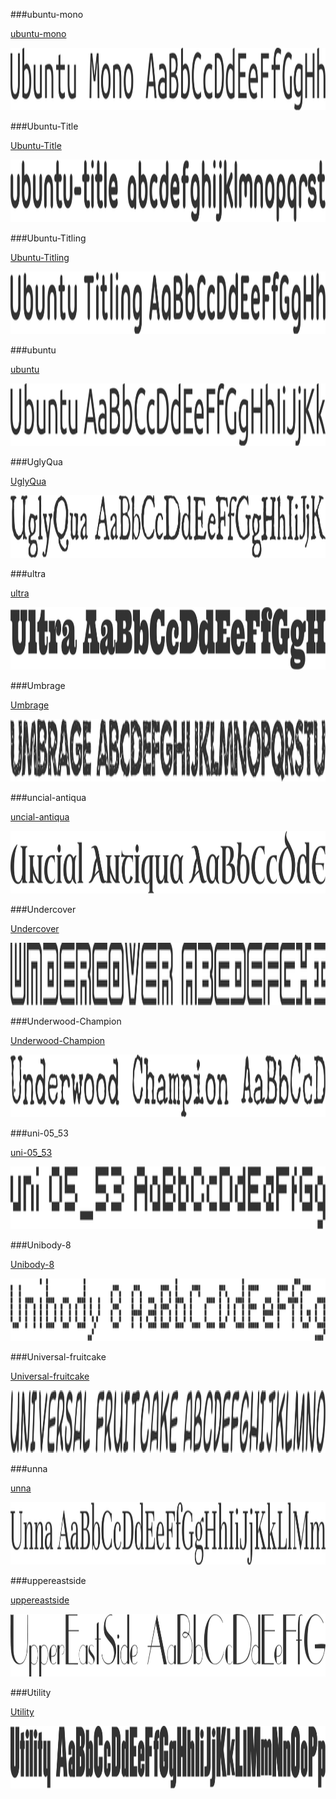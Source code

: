 ###ubuntu-mono

[ubuntu-mono](../../Fonts/U/ubuntu-mono)

<img src="ubuntu-mono.png" width="710" height="100" />

###Ubuntu-Title

[Ubuntu-Title](../../Fonts/U/Ubuntu-Title)

<img src="Ubuntu-Title.png" width="710" height="100" />

###Ubuntu-Titling

[Ubuntu-Titling](../../Fonts/U/Ubuntu-Titling)

<img src="Ubuntu-Titling.png" width="710" height="100" />

###ubuntu

[ubuntu](../../Fonts/U/ubuntu)

<img src="ubuntu.png" width="710" height="100" />

###UglyQua

[UglyQua](../../Fonts/U/UglyQua)

<img src="UglyQua.png" width="710" height="100" />

###ultra

[ultra](../../Fonts/U/ultra)

<img src="ultra.png" width="710" height="100" />

###Umbrage

[Umbrage](../../Fonts/U/Umbrage)

<img src="Umbrage.png" width="710" height="100" />

###uncial-antiqua

[uncial-antiqua](../../Fonts/U/uncial-antiqua)

<img src="uncial-antiqua.png" width="710" height="100" />

###Undercover

[Undercover](../../Fonts/U/Undercover)

<img src="Undercover.png" width="710" height="100" />

###Underwood-Champion

[Underwood-Champion](../../Fonts/U/Underwood-Champion)

<img src="Underwood-Champion.png" width="710" height="100" />

###uni-05_53

[uni-05_53](../../Fonts/U/uni-05_53)

<img src="uni-05_53.png" width="710" height="100" />

###Unibody-8

[Unibody-8](../../Fonts/U/Unibody-8)

<img src="Unibody-8.png" width="710" height="100" />

###Universal-fruitcake

[Universal-fruitcake](../../Fonts/U/Universal-fruitcake)

<img src="Universal-fruitcake.png" width="710" height="100" />

###unna

[unna](../../Fonts/U/unna)

<img src="unna.png" width="710" height="100" />

###uppereastside

[uppereastside](../../Fonts/U/uppereastside)

<img src="uppereastside.png" width="710" height="100" />

###Utility

[Utility](../../Fonts/U/Utility)

<img src="Utility.png" width="710" height="100" />

